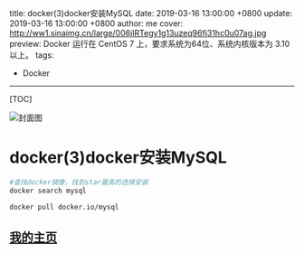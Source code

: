 title:  docker(3)docker安装MySQL
date: 2019-03-16 13:00:00 +0800
update: 2019-03-16 13:00:00 +0800
author: me
cover: http://ww1.sinaimg.cn/large/006jIRTegy1g13uzeq96fj31hc0u07ag.jpg
preview:  Docker 运行在 CentOS 7 上，要求系统为64位、系统内核版本为 3.10 以上。
tags:

  -  Docker

---



[TOC]

![封面图](http://ww1.sinaimg.cn/large/006jIRTegy1g13uzeq96fj31hc0u07ag.jpg)

#  docker(3)docker安装MySQL

```bash
#查找docker镜像，找到star最高的选择安装
docker search mysql
```

```bash
docker pull docker.io/mysql
```

## [我的主页](https://suveng.github.io/blog/)
